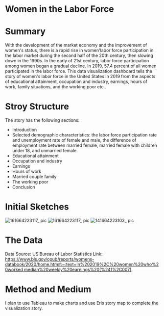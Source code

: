 # Women in the Labor Force

# Summary
With the development of the market economy and the improvement of women's status, there is a rapid rise in women'labor force participation in the labor market during the second half of the 20th century, then slowing down in the 1990s. In the early of 21st century, labor force participation among women began a gradual decline. In 2019, 57.4 percent of all women participated in the labor force. This data visualization dashboard tells the story of women's labor force in the United States in 2019 from the aspects of educational attainment, occupation and industry, earnings, hours of work, family situations, and the working poor etc..

# Stroy Structure
The story has the following sections:
- Introduction
- Selected demographic characteristics: the labor force participation rate and unemployment rate of female and male, the difference of employment rate between married female, married female with children under 18, and unmarried female.
- Educational attainment
- Occupation and industry
- Earnings
- Hours of work
- Married couple family
- The working poor
- Conclusion

# Initial Sketches

![161664223117_ pic](https://user-images.githubusercontent.com/93622924/192370732-ebe8cad6-75ef-4480-abde-ed08fda939f6.jpg)
![161664223117_ pic](https://user-images.githubusercontent.com/93622924/192370798-7f5475e5-a11a-4b59-b032-ca4a68267b23.jpg)
![141664223103_ pic](https://user-images.githubusercontent.com/93622924/192370826-43a3c2ef-c757-4a2b-bbf2-ec6cf41620b9.jpg)

# The Data
Data Source: US Bureau of Labor Statistics
Link: https://www.bls.gov/opub/reports/womens-databook/2020/home.htm#:~:text=In%202019%2C%20women%20who%20worked,median%20weekly%20earnings%20(%241%2C007).

# Method and Medium
I plan to use Tableau to make charts and use Eris story map to complete the visualization story.
